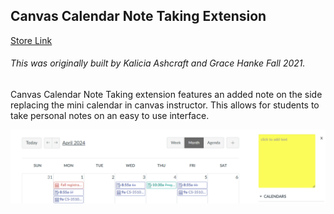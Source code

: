 ## Canvas Calendar Note Taking Extension

[Store Link](https://chrome.google.com/webstore/detail/canvas-calender-note-taki/kbkdkicbnjddjpmeofjefdjaeglikmeg)

###### This was originally built by Kalicia Ashcraft and Grace Hanke Fall 2021. 

Canvas Calendar Note Taking extension features an added note on the side replacing the mini calendar in canvas instructor. This allows for students to take personal notes on an easy to use interface. 

![Alt text](current_look.png)
